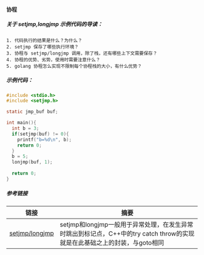 #### 协程
##### 关于 setjmp,longjmp 示例代码的导读：
```
1. 代码执行的结果是什么？为什么？
2. setjmp 保存了哪些执行环境？
3. 协程与 setjmp/longjmp 调用，除了栈，还有哪些上下文需要保存？
4. 协程的优势、劣势，使用时需要注意什么？
5. golang 协程怎么实现不限制每个协程栈的大小，有什么优势？
```
##### 示例代码：
```c
#include <stdio.h>
#include <setjmp.h>

static jmp_buf buf;

int main(){
  int b = 3;
  if(setjmp(buf) != 0){
    printf("b=%d\n", b);
    return 0;
  }
  b = 5;
  lonjmp(buf, 1);
  
  return 0;
}
```

##### 参考链接

|链接|摘要|
|---|--|
|[setjmp/longjmp](https://blog.csdn.net/oktears/article/details/43232493) |setjmp和longjmp一般用于异常处理，在发生异常时跳出到标记点，C++中的try catch throw的实现就是在此基础之上的封装，与goto相同|
